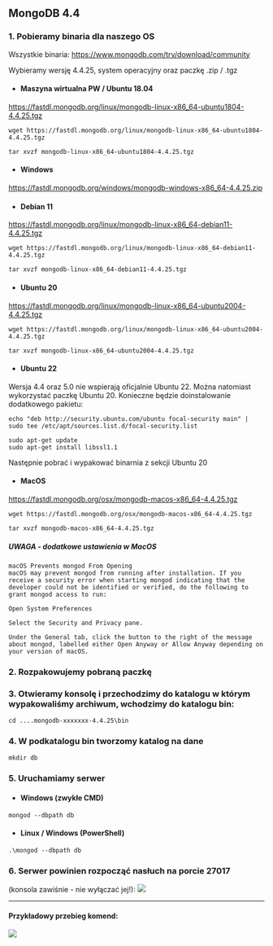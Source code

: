 ## MongoDB 4.4

### 1. Pobieramy binaria dla naszego OS

Wszystkie binaria:
https://www.mongodb.com/try/download/community

Wybieramy wersję 4.4.25, system operacyjny oraz paczkę .zip / .tgz

- #### Maszyna wirtualna PW / Ubuntu 18.04
https://fastdl.mongodb.org/linux/mongodb-linux-x86_64-ubuntu1804-4.4.25.tgz

```
wget https://fastdl.mongodb.org/linux/mongodb-linux-x86_64-ubuntu1804-4.4.25.tgz

tar xvzf mongodb-linux-x86_64-ubuntu1804-4.4.25.tgz
```

- #### Windows
https://fastdl.mongodb.org/windows/mongodb-windows-x86_64-4.4.25.zip

- #### Debian 11
https://fastdl.mongodb.org/linux/mongodb-linux-x86_64-debian11-4.4.25.tgz

```
wget https://fastdl.mongodb.org/linux/mongodb-linux-x86_64-debian11-4.4.25.tgz

tar xvzf mongodb-linux-x86_64-debian11-4.4.25.tgz
```

- #### Ubuntu 20
https://fastdl.mongodb.org/linux/mongodb-linux-x86_64-ubuntu2004-4.4.25.tgz

```
wget https://fastdl.mongodb.org/linux/mongodb-linux-x86_64-ubuntu2004-4.4.25.tgz

tar xvzf mongodb-linux-x86_64-ubuntu2004-4.4.25.tgz
```

- #### Ubuntu 22
Wersja 4.4 oraz 5.0 nie wspierają oficjalnie Ubuntu 22. Można natomiast wykorzystać paczkę Ubuntu 20. Konieczne będzie doinstalowanie dodatkowego pakietu:

```
echo "deb http://security.ubuntu.com/ubuntu focal-security main" | sudo tee /etc/apt/sources.list.d/focal-security.list

sudo apt-get update
sudo apt-get install libssl1.1
```
Następnie pobrać i wypakować binarnia z sekcji Ubuntu 20

- #### MacOS

https://fastdl.mongodb.org/osx/mongodb-macos-x86_64-4.4.25.tgz

```
wget https://fastdl.mongodb.org/osx/mongodb-macos-x86_64-4.4.25.tgz

tar xvzf mongodb-macos-x86_64-4.4.25.tgz
```
##### UWAGA - dodatkowe ustawienia w MacOS  
```
macOS Prevents mongod From Opening
macOS may prevent mongod from running after installation. If you receive a security error when starting mongod indicating that the developer could not be identified or verified, do the following to grant mongod access to run:

Open System Preferences

Select the Security and Privacy pane.

Under the General tab, click the button to the right of the message about mongod, labelled either Open Anyway or Allow Anyway depending on your version of macOS.
```


### 2. Rozpakowujemy pobraną paczkę
### 3. Otwieramy konsolę i przechodzimy do katalogu w którym wypakowaliśmy archiwum, wchodzimy do katalogu bin:
```
cd ....mongodb-xxxxxxx-4.4.25\bin
```
### 4. W podkatalogu bin tworzomy katalog na dane
```
mkdir db
```
### 5. Uruchamiamy serwer

- #### Windows (zwykłe CMD)
```
mongod --dbpath db
```

- #### Linux / Windows (PowerShell)
```
.\mongod --dbpath db
```




### 6. Serwer powinien rozpocząć nasłuch na porcie 27017 
(konsola zawiśnie - nie wyłączać jej!):
![](https://i.imgur.com/DgypFgd.png)


--------------------------------------
#### Przykładowy przebieg komend:
![](https://i.imgur.com/9y04uDD.png)

